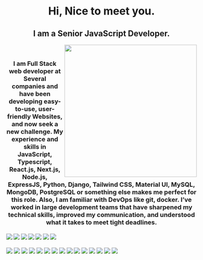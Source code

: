 <h1 align="center">
  Hi, Nice to meet you.
</h1>
<h2 align="center">I am a Senior JavaScript Developer.</h2>
<p align="center">
  <img src="https://raw.githubusercontent.com/MicaelliMedeiros/micaellimedeiros/master/image/computer-illustration.png" min-width="380px" max-width="450px" width="350px" align="right"> <br>
</p>

<h3 align="center">I am Full Stack web developer at Several companies and have been developing easy-to-use, user-friendly Websites, and now seek a new challenge. My experience and skills in JavaScript, Typescript, React.js, Next.js, Node.js, ExpressJS, Python, Django, Tailwind CSS, Material UI, MySQL, MongoDB, PostgreSQL or something else makes me perfect for this role. Also, I am familiar with DevOps like git, docker. I’ve worked in large development teams that have sharpened my technical skills, improved my communication, and understood what it takes to meet tight deadlines.</h3>

#### ![](https://img.shields.io/badge/React-blue) ![](https://img.shields.io/badge/Next-blue) ![](https://img.shields.io/badge/Typescript-blue) ![](https://img.shields.io/badge/Node-blue) ![](https://img.shields.io/badge/Python-blue) ![](https://img.shields.io/badge/Django-blue) ![](https://img.shields.io/badge/Express-blue)

![](https://img.shields.io/badge/Tailwind-blue) ![](https://img.shields.io/badge/AWS-blue) ![](https://img.shields.io/badge/Azure-blue) ![](https://img.shields.io/badge/PostgreSQL-blue) ![](https://img.shields.io/badge/AWS-blue) ![](https://img.shields.io/badge/PHP-blue) ![](https://img.shields.io/badge/Laravel-blue) ![](https://img.shields.io/badge/CodeIgniter-blue) ![](https://img.shields.io/badge/WordPress-blue) ![](https://img.shields.io/badge/Shopify-blue) ![](https://img.shields.io/badge/HTML-blue) ![](https://img.shields.io/badge/CSS-blue) ![](https://img.shields.io/badge/BootStrap-blue) ![](https://img.shields.io/badge/DevOps-blue) ![](https://img.shields.io/badge/CICD-blue)


